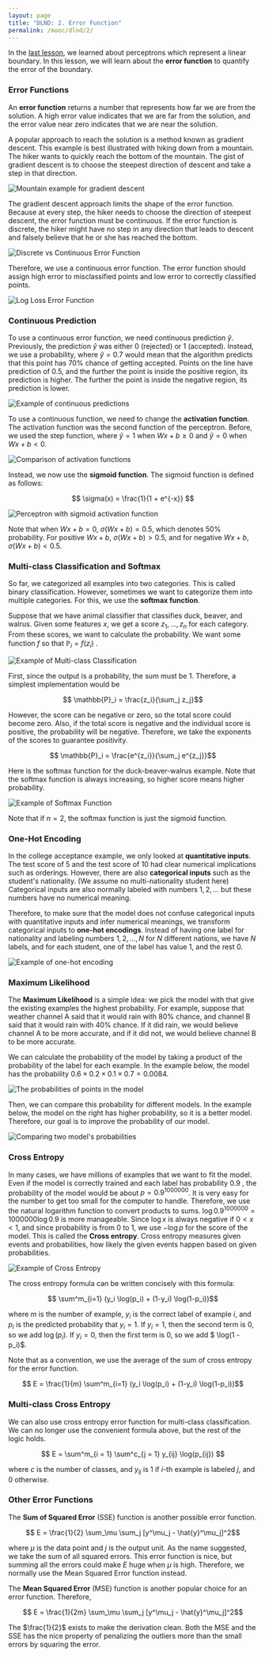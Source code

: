```yaml
---
layout: page
title: "DLND: 2. Error Function"
permalink: /mooc/dlnd/2/
---
```


In the [last lesson](/mooc/dlnd/1), we learned about perceptrons which represent a linear boundary. In this lesson, we will learn about the **error function** to quantify the error of the boundary.

### Error Functions

An **error function** returns a number that represents how far we are from the solution. A high error value indicates that we are far from the solution, and the error value near zero indicates that we are near the solution.

A popular approach to reach the solution is a method known as gradient descent. This example is best illustrated with hiking down from a mountain. The hiker wants to quickly reach the bottom of the mountain. The gist of gradient descent is to choose the steepest direction of descent and take a step in that direction.

![Mountain example for gradient descent](/assets/mooc/dlnd/2/mount_errorest.png)

The gradient descent approach limits the shape of the error function. Because at every step, the hiker needs to choose the direction of steepest descent, the error function must be continuous. If the error function is discrete, the hiker might have no step in any direction that leads to descent and falsely believe that he or she has reached the bottom.

![Discrete vs Continuous Error Function](/assets/mooc/dlnd/2/discrete_vs_continuous.png)

Therefore, we use a continuous error function. The error function should assign high error to misclassified points and low error to correctly classified points.

![Log Loss Error Function](/assets/mooc/dlnd/2/log_loss_error.png)

### Continuous Prediction

To use a continuous error function, we need continuous prediction $\hat{y}$. Previously, the prediction $\hat{y}$ was either 0 (rejected) or 1 (accepted). Instead, we use a probability, where $\hat{y} = 0.7$ would mean that the algorithm predicts that this point has 70% chance of getting accepted. Points on the line have prediction of 0.5, and the further the point is inside the positive region, its prediction is higher. The further the point is inside the negative region, its prediction is lower.

![Example of continuous predictions](/assets/mooc/dlnd/2/continuous_prediction.png)

To use a continuous function, we need to change the **activation function**. The activation function was the second function of the perceptron. Before, we used the step function, where $\hat{y} = 1$ when $Wx + b \geq 0$ and $\hat{y} = 0$ when $Wx + b < 0$.

![Comparison of activation functions](/assets/mooc/dlnd/2/activation_function.png)

Instead, we now use the **sigmoid function**. The sigmoid function is defined as follows:

$$ \sigma(x) = \frac{1}{1 + e^{-x}} $$

![Perceptron with sigmoid activation function](/assets/mooc/dlnd/2/continuous_perceptron.png)

Note that when $Wx + b = 0$, $\sigma(Wx + b) = 0.5$, which denotes 50% probability. For positive $Wx + b$, $\sigma(Wx + b) > 0.5$, and for negative $Wx + b$, $\sigma(Wx + b) < 0.5$.

### Multi-class Classification and Softmax

So far, we categorized all examples into two categories. This is called binary classification. However, sometimes we want to categorize them into multiple categories. For this, we use the **softmax function**.

Suppose that we have animal classifier that classifies duck, beaver, and walrus. Given some features $x$, we get a score $z_1, \dots, z_n$ for each category. From these scores, we want to calculate the probability. We want some function $f$ so that $\mathbb{P}_i = f (z_i)$ .

![Example of Multi-class Classification](/assets/mooc/dlnd/2/multiclass_example.png)

First, since the output is a probability, the sum must be 1. Therefore, a simplest implementation would be

$$ \mathbb{P}_i = \frac{z_i}{\sum_j z_j}$$

However, the score can be negative or zero, so the total score could become zero. Also, if the total score is negative and the individual score is positive, the probability will be negative. Therefore, we take the exponents of the scores to guarantee positivity.

$$ \mathbb{P}_i = \frac{e^{z_i}}{\sum_j e^{z_j}}$$

Here is the softmax function for the duck-beaver-walrus example. Note that the softmax function is always increasing, so higher score means higher probability.

![Example of Softmax Function](/assets/mooc/dlnd/2/softmax_example.png) 

Note that if $n = 2$, the softmax function is just the sigmoid function.

### One-Hot Encoding

In the college acceptance example, we only looked at **quantitative inputs**. The test score of 5 and the test score of 10 had clear numerical implications such as orderings. However, there are also **categorical inputs** such as the student's nationality. (We assume no multi-nationality student here) Categorical inputs are also normally labeled with numbers $1, 2, \ldots$ but these numbers have no numerical meaning.

Therefore, to make sure that the model does not confuse categorical inputs with quantitative inputs and infer numerical meanings, we transform categorical inputs to **one-hot encodings**. Instead of having one label for nationality and labeling numbers $1, 2, \ldots, N$ for $N$ different nations, we have $N$ labels, and for each student, one of the label has value $1$, and the rest $0$.

![Example of one-hot encoding](/assets/mooc/dlnd/2/one_hot_encoding.png)

### Maximum Likelihood

The **Maximum Likelihood** is a simple idea: we pick the model with that give the existing examples the highest probability. For example, suppose that weather channel A said that it would rain with 80% chance, and channel B said that it would rain with 40% chance. If it did rain, we would believe channel A to be more accurate, and if it did not, we would believe channel B to be more accurate.

We can calculate the probability of the model by taking a product of the probability of the label for each example. In the example below, the model has the probability $0.6 \times 0.2 \times 0.1 \times 0.7 = 0.0084$.

![The probabilities of points in the model](/assets/mooc/dlnd/2/maximum_likelihood_1.png)

Then, we can compare this probability for different models. In the example below, the model on the right has higher probability, so it is a better model. Therefore, our goal is to improve the probability of our model.

![Comparing two model's probabilities](/assets/mooc/dlnd/2/maximum_likelihood_2.png)

### Cross Entropy

In many cases, we have millions of examples that we want to fit the model. Even if the model is correctly trained and each label has probability $0.9$ , the probability of the model would be about $p = 0.9^{1000000}$. It is very easy for the number to get too small for the computer to handle. Therefore, we use the natural logarithm function to convert products to sums. $\log 0.9^{1000000} = 1000000 \log 0.9$ is more manageable. Since $\log x$ is always negative if $0 < x < 1$, and since probability is from 0 to 1, we use $- \log p$ for the score of the model. This is called the **Cross entropy**. Cross entropy measures given events and probabilities, how likely the given events happen based on given probabilities.

![Example of Cross Entropy](/assets/mooc/dlnd/2/cross_entropy_example.png)

The cross entropy formula can be written concisely with this formula:

$$ \sum^m_{i=1} (y_i \log(p_i) + (1-y_i) \log(1-p_i))$$

where $m$ is the number of example, $y_i$ is the correct label of example $i$, and $p_i$ is the predicted probability that $y_i = 1$. If $y_i = 1$, then the second term is 0, so we add $\log(p_i)$. If $y_i = 0$, then the first term is 0, so we add $ \log(1 - p_i)$.

Note that as a convention, we use the average of the sum of cross entropy for the error function.

$$ E = \frac{1}{m} \sum^m_{i=1} (y_i \log(p_i) + (1-y_i) \log(1-p_i))$$

### Multi-class Cross Entropy

We can also use cross entropy error function for multi-class classification. We can no longer use the convenient formula above, but the rest of the logic holds.

$$ E = \sum^m_{i = 1} \sum^c_{j = 1} y_{ij} \log(p_{ij}) $$

where $c$ is the number of classes, and $y_{ij}$ is 1 if $i$-th example is labeled $j$, and 0 otherwise.

### Other Error Functions

The **Sum of Squared Error** (SSE) function is another possible error function.

$$ E = \frac{1}{2} \sum_\mu \sum_j  [y^\mu_j - \hat{y}^\mu_j]^2$$

where $\mu$ is the data point and $j$ is the output unit. As the name suggested, we take the sum of all squared errors. This error function is nice, but summing all the errors could make $E$ huge when $\mu$ is high. Therefore, we normally use the Mean Squared Error function instead.

The **Mean Squared Error** (MSE) function is another popular choice for an error function. Therefore,

$$ E = \frac{1}{2m} \sum_\mu \sum_j [y^\mu_j - \hat{y}^\mu_j]^2$$

The $\frac{1}{2}$ exists to make the derivation clean. Both the MSE and the SSE has the nice property of penalizing the outliers more than the small errors by squaring the error.
